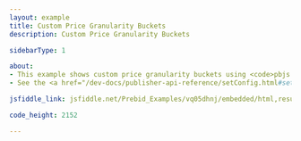 ```yaml
---
layout: example
title: Custom Price Granularity Buckets
description: Custom Price Granularity Buckets

sidebarType: 1

about:
- This example shows custom price granularity buckets using <code>pbjs.setConfig()</code>.
- See the <a href="/dev-docs/publisher-api-reference/setConfig.html#setConfig-Price-Granularity">API reference</a> for more detail.

jsfiddle_link: jsfiddle.net/Prebid_Examples/vq05dhnj/embedded/html,result

code_height: 2152

---
```

